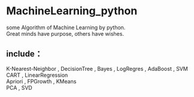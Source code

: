 # MachineLearning_python
some Algorithm of Machine Learning by python.  
Great minds have purpose, others have wishes.  
## include：  
K-Nearest-Neighbor , DecisionTree , Bayes , LogRegres , AdaBoost , SVM  
CART , LinearRegression  
Apriori , FPGrowth , KMeans  
PCA , SVD


